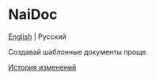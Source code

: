 # NaiDoc

[English](/docs/en) | Pусский

Создавай шаблонные документы проще.

[История изменений](changelog.md)